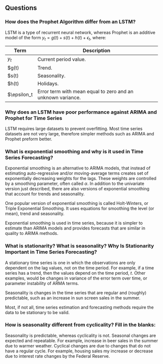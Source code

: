 ## Questions

### How does the Prophet Algorithm differ from an LSTM?

LSTM is a type of recurrent neural network, whereas Prophet is an additive model of the form $y_t = g(t) + s(t) + h(t) + \epsilon_t$, where:

|Term|Description|
|----|-----------|
|$y_t$|Current period value.|
|$g(t)|Trend.|
|$s(t)|Seasonality.|
|$h(t)|Holidays.|
|$\epsilon_t|Error term with mean equal to zero and an unknown variance.|

### Why does an LSTM have poor performance against ARIMA and Prophet for Time Series

LSTM requires large datasets to prevent overfitting. Most time series datasets are not very large, therefore simpler methods such as ARIMA and Prophet preform better.

### What is exponential smoothing and why is it used in Time Series Forecasting?

Exponential smoothing is an alternative to ARIMA models, that instead of estimating auto-regressive and/or moving-average terms creates set of exponentially decreasing weights for the lags. These weights are controlled by a smoothing parameter, often called $\alpha$. In addition to the univariate version just described, there are also versions of exponential smoothing that account for trends and seasonality.

One popular version of exponential smoothing is called Holt-Winters, or Triple Exponential Smoothing. It uses equations for smoothing the level (or mean), trend and seasonality.

Exponential smoothing is used in time series, because it is simpler to estimate than ARIMA models and provides forecasts that are similar in quality to ARIMA methods.

### What is stationarity? What is seasonality? Why Is Stationarity Important in Time Series Forecasting?

A stationary time series is one in which the observations are only dependent on the lag values, not on the time period. For example, if a time series has a trend, then the values depend on the time period, $t$.  Other examples, would be changes in variance of the error term over time, or parameter instability of ARMA terms.

Seasonality is changes in the time series that are regular and (roughly) predictable, such as an increase in sun screen sales in the summer.

Most, if not all, time series estimation and forecasting methods require the data to be stationary to be valid.

### How is seasonality different from cyclicality? Fill in the blanks:

Seasonality is predictable, whereas cyclicality is not. Seasonal changes are expected and repeatable. For example, increase in beer sales in the summer due to warmer weather. Cyclical changes are due to changes that do not have a regular cycle. For example, housing sales my increase or decrease due to interest rate changes by the Federal Reserve.
